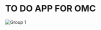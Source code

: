 # TO DO APP FOR OMC


![Group 1](https://github.com/adelazzi/To-Do-List/assets/93773381/aefb271e-543f-440e-847a-b3bd7bd205cc)
